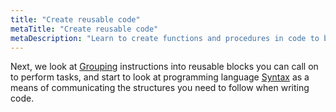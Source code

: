 ```yaml
---
title: "Create reusable code"
metaTitle: "Create reusable code"
metaDescription: "Learn to create functions and procedures in code to build reusable groups"
---
```


Next, we look at [Grouping](03-build-simple-sequences/04-group) instructions into reusable blocks you can call on to perform tasks, and start to look at programming language [Syntax](03-build-simple-sequences/04-syntax) as a means of communicating the structures you need to follow when writing code.